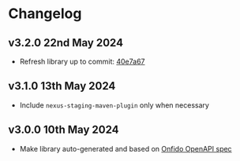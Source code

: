 # Changelog

## v3.2.0 22nd May 2024

- Refresh library up to commit: [40e7a67](https://github.com/onfido/onfido-openapi-spec/commit/40e7a6727ee8e1af9630d3b9b50ba77ba48fc7ce)

## v3.1.0 13th May 2024

- Include `nexus-staging-maven-plugin` only when necessary

## v3.0.0 10th May 2024

- Make library auto-generated and based on [Onfido OpenAPI spec](https://github.com/onfido/onfido-openapi-spec)
